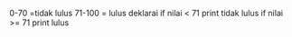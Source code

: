 0-70 =tidak lulus 71-100 = lulus deklarai if nilai < 71 print tidak lulus if nilai >= 71 print lulus